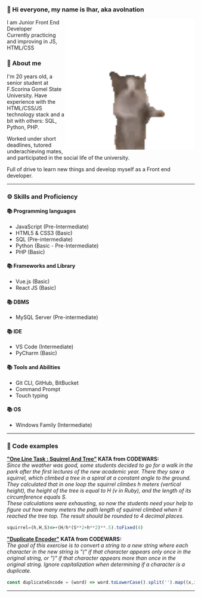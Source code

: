 ### 👋 Hi everyone, my name is Ihar, aka avolnation 

  <img align="right" src="https://github.com/avolnation/avolnation/blob/main/gianbortion-cat.gif" alt="Меня легко узнать" width=350px height=350px/>

I am Junior Front End Developer
<br>
Currently practicing and improving in JS, HTML/CSS

### 📝 About me

I'm 20 years old, a senior student at F.Scorina Gomel State University. Have experience with the HTML/CSS/JS technology stack and a bit with others: SQL, Python, PHP.

Worked under short deadlines, tutored underachieving mates, and participated in the social life of the university.

Full of drive to learn new things and develop myself as a Front end developer.

---

### ⚙️ Skills and Proficiency

#### 📚 Programming languages

* JavaScript    (Pre-Intermediate)
* HTML5 & CSS3  (Basic)
* SQL           (Pre-intermediate)
* Python        (Basic - Pre-Intermediate)
* PHP           (Basic)

#### 📚 Frameworks and Library

* Vue.js        (Basic)
* React JS      (Basic)

#### 📚 DBMS

* MySQL Server  (Pre-intermediate)

#### 📚 IDE

* VS Code           (Intermediate)
* PyCharm           (Basic)

#### 📚 Tools and Abilities

* Git CLI, GitHub, BitBucket
* Command Prompt
* Touch typing

#### 📚 OS

* Windows Family    (Intermediate)

---

### 📃 Code examples

**["One Line Task : Squirrel And Tree"](https://www.codewars.com/kata/59016379ee5456d8cc00000f) KATA from CODEWARS:**
<br>*Since the weather was good, some students decided to go for a walk in the park after the first lectures of the new academic year. There they saw a squirrel, which climbed a tree in a spiral at a constant angle to the ground. They calculated that in one loop the squirrel climbes h meters (vertical height), the height of the tree is equal to H (v in Ruby), and the length of its circumference equals S. <br>
These calculations were exhausting, so now the students need your help to figure out how many meters the path length of squirrel climbed when it reached the tree top. The result should be rounded to 4 decimal places.*

```javascript
squirrel=(h,H,S)=>+(H/h*(S**2+h**2)**.5).toFixed(4)
```

**["Duplicate Encoder"](https://www.codewars.com/kata/54b42f9314d9229fd6000d9c) KATA from CODEWARS:**
<br>*The goal of this exercise is to convert a string to a new string where each character in the new string is "(" if that character appears only once in the original string, or ")" if that character appears more than once in the original string. Ignore capitalization when determining if a character is a duplicate.*

```javascript
const duplicateEncode = (word) => word.toLowerCase().split('').map((x,index,array) => (array.filter(y => x === y)).length > 1 ? ")" : "(" ).join('')
```

---


<!--
**avolnation/avolnation** is a ✨ _special_ ✨ repository because its `README.md` (this file) appears on your GitHub profile.

Here are some ideas to get you started:

- 🔭 I’m currently working on ...
- 🌱 I’m currently learning ...
- 👯 I’m looking to collaborate on ...
- 🤔 I’m looking for help with ...
- 💬 Ask me about ...
- 📫 How to reach me: ...
- 😄 Pronouns: ...
- ⚡ Fun fact: ...
-->
